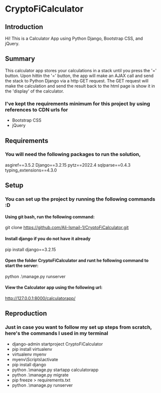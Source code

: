 # CryptoFiCalculator


## Introduction
Hi!
This is a Calculator App using Python Django, Bootstrap CSS, and jQuery. 

## Summary
This calculator app stores your calculations in a stack until you press the '=' button.
Upon hittin the '=' button, the app will make an AJAX call and send the stack to Python Django via a http GET request. 
The GET request will make the calculation and send the result back to the html page is show it in the 'display' of the calculator.

### I've kept the requirements minimum for this project by using references to CDN urls for 
 - Bootstrap CSS
 - jQuery

## Requirements

### You will need the following packages to run the solution, 
asgiref==3.5.2
Django==3.2.15
pytz==2022.4
sqlparse==0.4.3
typing_extensions==4.3.0


## Setup

### You can set up the project by running the following commands :D

#### Using git bash, run the following command:
git clone https://github.com/Ali-Ismail-1/CryptoFiCalculator.git

#### Install django if you do not have it already 
pip install django==3.2.15

#### Open the folder CryptoFiCalculator and runt he following command to start the server:
python .\manage.py runserver

#### View the Calculator app using the following url:
http://127.0.0.1:8000/calculatorapp/



## Reproduction

### Just in case you want to follow my set up steps from scratch, here's the commands I used in my terminal
- django-admin startproject CryptoFiCalculator
- pip install virtualenv
- virtualenv myenv
- myenv\Scripts\activate
- pip install django
- python .\manage.py startapp calculatorapp
- python .\manage.py migrate
- pip freeze > requirements.txt
- python .\manage.py runserver
